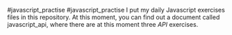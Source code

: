 #javascript_practise
#javascript_practise
I put my daily Javascript exercises files in this repository.
At this moment, you can find out a document called javascript_api, where there are at this moment three *API* exercises.
